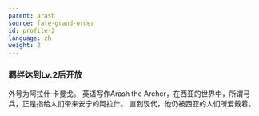 ```yaml
---
parent: arash
source: fate-grand-order
id: profile-2
language: zh
weight: 2
---
```


### 羁绊达到Lv.2后开放

外号为阿拉什·卡曼戈。
英语写作Arash the Archer，在西亚的世界中，所谓弓兵，正是指给人们带来安宁的阿拉什。
直到现代，他仍被西亚的人们所爱戴着。
